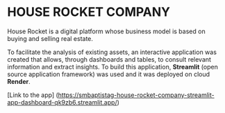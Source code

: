 # HOUSE ROCKET COMPANY

House Rocket is a digital platform whose business model is based on buying and selling real estate.

To facilitate the analysis of existing assets, an interactive application was created that allows, through dashboards and tables, to consult relevant information and extract insights.
To build this application, **Streamlit** (open source application framework) was used and it was deployed on cloud **Render**.

[Link to the app] (https://smbaptistag-house-rocket-company-streamlit-app-dashboard-qk9zb6.streamlit.app/)
<!--<https://analytics-house-rocket-oc0g.onrender.com/>

